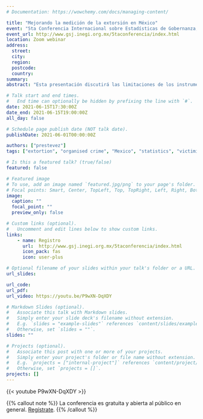 ```yaml
---
# Documentation: https://wowchemy.com/docs/managing-content/

title: "Mejorando la medición de la extorsión en México"
event: "5ta Conferencia Internacional sobre Estadísticas de Gobernanza, Seguridad y Justicia"
event_url: http://www.gsj.inegi.org.mx/5taconferencia/index.html
location: Zoom webinar
address:
  street:
  city:
  region:
  postcode:
  country:
summary:
abstract: "Esta presentación discutirá las limitaciones de los instrumentos que existen para medir la extorsión en México, y propondrá maneras en las que pueden ser mejorados."

# Talk start and end times.
#   End time can optionally be hidden by prefixing the line with `#`.
date: 2021-06-15T17:30:00Z
date_end: 2021-06-15T19:00:00Z
all_day: false

# Schedule page publish date (NOT talk date).
publishDate: 2021-06-01T00:00:00Z

authors: ["prestevez"]
tags: ["extortion", "organised crime", "Mexico", "statistics", "victimisation surveys"]

# Is this a featured talk? (true/false)
featured: false

# Featured image
# To use, add an image named `featured.jpg/png` to your page's folder.
# Focal points: Smart, Center, TopLeft, Top, TopRight, Left, Right, BottomLeft, Bottom, BottomRight.
image:
  caption: ""
  focal_point: ""
  preview_only: false

# Custom links (optional).
#   Uncomment and edit lines below to show custom links.
links:
    - name: Registro
      url:  http://www.gsj.inegi.org.mx/5taconferencia/index.html
      icon_pack: fas
      icon: user-plus

# Optional filename of your slides within your talk's folder or a URL.
url_slides:

url_code:
url_pdf:
url_video: https://youtu.be/P9wXN-DqXDY

# Markdown Slides (optional).
#   Associate this talk with Markdown slides.
#   Simply enter your slide deck's filename without extension.
#   E.g. `slides = "example-slides"` references `content/slides/example-slides.md`.
#   Otherwise, set `slides = ""`.
slides: ""

# Projects (optional).
#   Associate this post with one or more of your projects.
#   Simply enter your project's folder or file name without extension.
#   E.g. `projects = ["internal-project"]` references `content/project/deep-learning/index.md`.
#   Otherwise, set `projects = []`.
projects: []
---
```


{{< youtube P9wXN-DqXDY >}}

{{% callout note %}}
La conferencia es gratuita y abierta al público en general. [Regístrate](http://www.gsj.inegi.org.mx/5taconferencia/index.html).
{{% /callout %}}
